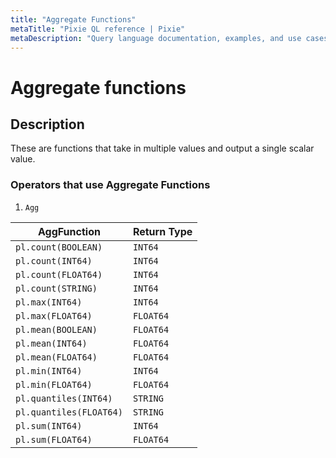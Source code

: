 ```yaml
---
title: "Aggregate Functions"
metaTitle: "Pixie QL reference | Pixie"
metaDescription: "Query language documentation, examples, and use cases."
---
```


# Aggregate functions

## Description

These are functions that take in multiple values and output a single scalar value.

### Operators that use Aggregate Functions
1. `Agg`


| AggFunction             | Return Type |
| ----------------------- | ----------- |
| `pl.count(BOOLEAN)`     | `INT64`     |
| `pl.count(INT64)`       | `INT64`     |
| `pl.count(FLOAT64)`     | `INT64`     |
| `pl.count(STRING)`      | `INT64`     |
| `pl.max(INT64)`         | `INT64`     |
| `pl.max(FLOAT64)`       | `FLOAT64`   |
| `pl.mean(BOOLEAN)`      | `FLOAT64`   |
| `pl.mean(INT64)`        | `FLOAT64`   |
| `pl.mean(FLOAT64)`      | `FLOAT64`   |
| `pl.min(INT64)`         | `INT64`     |
| `pl.min(FLOAT64)`       | `FLOAT64`   |
| `pl.quantiles(INT64)`   | `STRING`    |
| `pl.quantiles(FLOAT64)` | `STRING`    |
| `pl.sum(INT64)`         | `INT64`     |
| `pl.sum(FLOAT64)`       | `FLOAT64`   |